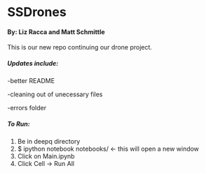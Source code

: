 # SSDrones
#### By: Liz Racca and Matt Schmittle

This is our new repo continuing our drone project.

##### Updates include:
  -better README
  
  -cleaning out of unecessary files
  
  -errors folder

##### To Run:
  1. Be in deepq directory
  2. $ ipython notebook notebooks/  <- this will open a new window
  3. Click on Main.ipynb
  4. Click Cell -> Run All
